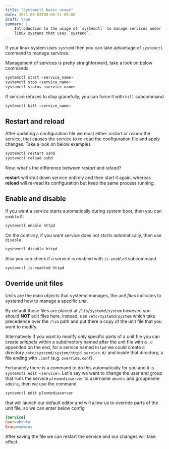 ```yaml
---
title: "Systemctl basic usage"
date: 2021-06-03T00:05:11-05:00
draft: true
summary: |
    Introduction to the usage of `systemctl` to manage services under
    linux systems that uses `systemd`.
---
```


If your linux system uses `systemd` then you can take advantage of `systemctl` command to manage services.

Management of services is pretty straighforward, take a look on below commands

```bash
systemctl start <service_name>
systemctl stop <service_name>
systemctl status <service_name>
```

If service refuses to stop gracefully, you can force it with `kill` subcommand

```bash
systemctl kill <service_name>
```



## Restart and reload

After updating a configuration file we must either *restart* or *reload* the service, that causes the service to re-read the configuration file and apply changes. Take a look on below examples

```bash
systemctl restart sshd
systemctl reload sshd
```

Now, what's the difference between *restart* and *reload*?

**restart** will shut down service entirely and then start it again, whereas **reload** will re-read its configuration but keep the same process running.

## Enable and disable

If you want a service starts automatically during system boot, then you can `enable` it:

```bash
systemctl enable httpd
```

On the contrary, if you want service does not starts automatically, then use `disable`

```bash
systemctl disable httpd
```

Also you can check if a service is enabled with `is-enabled` subcommand

```bash
systemctl is-enabled httpd
```

## Override unit files

Units are the main *objects* that systemd manages, the *unit files* indicates to systemd how to manage a specific *unit*.

By default those files are placed at `/lib/systemd/system` however, you should **NOT** edit files here, instead, use `/etc/systemd/system` which take precedence over the `/lib` path and put there a copy of the unit file that you want to modify.

Alternatively If you want to modify only specific parts of a unit file you can create *snippets* within a subdirectory named after the unit file with a `.d` appended on the end, for a service named `httpd` we could create a directory `/etc/systemd/system/httpd.service.d/` and inside that directory, a file ending with `.conf` (e.g. `override.conf`). 

Fortunately there is a command to do this automatically for you and it is `systemctl edit <service>`. Let's say we want to change the user and group that runs the service `plexmediaserver` to username `ubuntu` and groupname `admins`, then we use the command

```bash
systemctl edit plexmediaserver
```

that will launch our default editor and will allow us to override parts of the unit file, so we can enter below config

```ini
[Service]
User=ubuntu
Group=admins
```

After saving the file we can restart the service and our changes will take effect.
